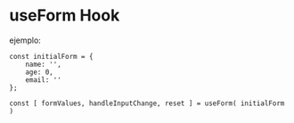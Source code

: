 # useForm Hook

ejemplo:
```
const initialForm = {
    name: '',
    age: 0,
    email: ''
}; 

const [ formValues, handleInputChange, reset ] = useForm( initialForm )
```